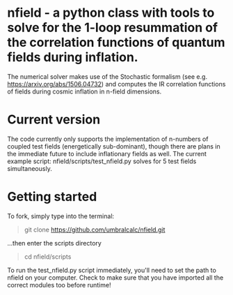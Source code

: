 # nfield - a python class with tools to solve for the 1-loop resummation of the correlation functions of quantum fields during inflation.
The numerical solver makes use of the Stochastic formalism (see e.g. https://arxiv.org/abs/1506.04732) and computes the IR correlation functions of fields during cosmic inflation in n-field dimensions.

# Current version

The code currently only supports the implementation of n-numbers of coupled test fields (energetically sub-dominant), though there are plans in the immediate future to include inflationary fields as well. The current example script: nfield/scripts/test_nfield.py solves for 5 test fields simultaneously. 

# Getting started

To fork, simply type into the terminal:

> git clone https://github.com/umbralcalc/nfield.git 

...then enter the scripts directory

> cd nfield/scripts

To run the test_nfield.py script immediately, you'll need to set the path to nfield on your computer. Check to make sure that you have imported all the correct modules too before runtime!
